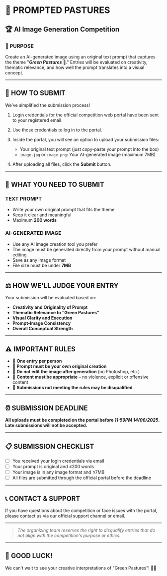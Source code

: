 # 🌿 PROMPTED PASTURES
## 🏆 AI Image Generation Competition

### 🎯 PURPOSE
Create an AI-generated image using an original text prompt that captures the theme "***Green Pastures*** 🌱." Entries will be evaluated on creativity, thematic relevance, and how well the prompt translates into a visual concept.

---

## 🚀 HOW TO SUBMIT

We’ve simplified the submission process!

1. Login credentials for the official competition web portal have been sent to your registered email.

2. Use those credentials to log in to the portal.

3. Inside the portal, you will see an option to upload your submission files:
   - Your original text prompt (just copy-paste your prompt into the box)
   - `image.jpg` or `image.png`: Your AI-generated image (maximum 7MB)

4. After uploading all files, click the **Submit** button.

---

## 📝 WHAT YOU NEED TO SUBMIT

### TEXT PROMPT
* Write your own original prompt that fits the theme
* Keep it clear and meaningful  
* Maximum **200 words**

### AI-GENERATED IMAGE
* Use any AI image creation tool you prefer
* The image must be generated directly from your prompt without manual editing
* Save as any image format
* File size must be under **7MB**

---

## ⚖️ HOW WE'LL JUDGE YOUR ENTRY

Your submission will be evaluated based on:

*  **Creativity and Originality of Prompt**
*  **Thematic Relevance to “Green Pastures”**
*  **Visual Clarity and Execution**
*  **Prompt-Image Consistency**
*  **Overall Conceptual Strength**

---

## ⚠️ IMPORTANT RULES

* 📌 **One entry per person**
* 📌 **Prompt must be your own original creation**
* 📌 **Do not edit the image after generation** (no Photoshop, etc.)
* 📌 **Content must be appropriate** – no violence, explicit or offensive content
* 📌 **Submissions not meeting the rules may be disqualified**

---

## ⏰ SUBMISSION DEADLINE

**All uploads must be completed on the portal before *11:59PM 14/06/2025*. Late submissions will not be accepted.**

---

## 📋 SUBMISSION CHECKLIST

- [ ] You received your login credentials via email
- [ ] Your prompt is original and ≤200 words
- [ ] Your image is in any image format and ≤7MB
- [ ] All files are submitted through the official portal before the deadline

---

## 📞 CONTACT & SUPPORT

If you have questions about the competition or face issues with the portal, please contact us via our official support channel or email.

---

>  *The organizing team reserves the right to disqualify entries that do not align with the competition's purpose or ethics.*

---

## 🎉 GOOD LUCK!

We can't wait to see your creative interpretations of "Green Pastures"! 🌾✨

